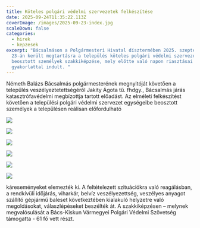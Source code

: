 ```yaml
---
title: Köteles polgári védelmi szervezetek felkészítése
date: 2025-09-24T11:35:22.113Z
coverImage: /images/2025-09-23-index.jpg
scaleDown: false
categories:
  - hirek
  - kepzesek
excerpt: "Bácsalmáson a Polgármesteri Hivatal dísztermében 2025. szeptember
  23-án került megtartásra a település köteles polgári védelmi szervezetébe
  beosztott személyek szakkiképzése, mely előtte való napon riasztásai
  gyakorlattal indult. "
---
```



Németh Balázs Bácsalmás polgármesterének megnyitóját követően a település veszélyeztetettségéről Jakity Ágota tű. fhdgy., Bácsalmás járás katasztrófavédelmi megbízottja tartott előadást. Az elméleti felkészítést követően a települési polgári védelmi szervezet egységeibe beosztott személyek a településen reálisan előfordulható 

![](/images/2025-09-23-1.jpg)

![](/images/2025-09-23-2.jpg)

![](/images/2025-09-23-3.jpg)

![](/images/2025-09-23-4.jpg)

![](/images/2025-09-23-5.jpg)

![](/images/2025-09-23-6.jpg)

káreseményeket elemezték ki. A feltételezett szituációkra való reagálásban, a rendkívüli időjárás, viharkár, belvíz veszélyezettség, veszélyes anyagot szállító gépjármű baleset következtében kialakuló helyzetre való megoldásokat, válaszlépéseket beszélték át. A szakkiképzésen – melynek megvalósulását a Bács-Kiskun Vármegyei Polgári Védelmi Szövetség támogatta - 61 fő vett részt.